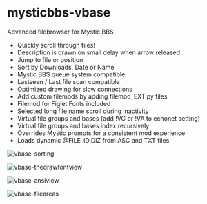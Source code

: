 # mysticbbs-vbase
Advanced filebrowser for Mystic BBS

- Quickly scroll through files!
- Description is drawn on small delay when arrow released
- Jump to file or position
- Sort by Downloads, Date or Name
- Mystic BBS queue system compatible
- Lastseen / Last file scan compatible
- Optimized drawing for slow connections
- Add custom filemods by adding filemod_EXT.py files
- Filemod for Figlet Fonts included
- Selected long file name scroll during inactivity
- Virtual file groups and bases (add !VG or !VA to echonet setting)
- Virtual file groups and bases index recursively
- Overrides Mystic prompts for a consistent mod experience
- Loads dynamic @FILE_ID.DIZ from ASC and TXT files

![vbase-sorting](https://github.com/user-attachments/assets/b0db4eff-15b4-42fe-85a5-c4d8cd290a04)

![vbase-thedrawfontview](https://github.com/user-attachments/assets/63bab010-e36e-4061-8cd4-6acba730281d)

![vbase-ansiview](https://github.com/user-attachments/assets/0df6ae0a-66dc-4bf1-8ac9-3cba617923f0)

![vbase-fileareas](https://github.com/user-attachments/assets/38183845-c01c-4d79-bad8-ec48ee95a290)


